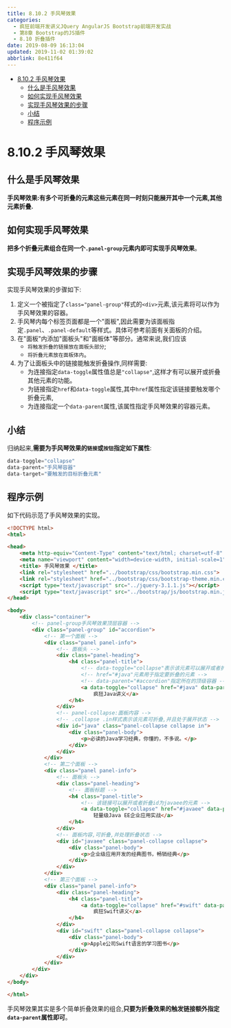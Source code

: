```yaml
---
title: 8.10.2 手风琴效果
categories: 
  - 疯狂前端开发讲义JQuery AngularJS Bootstrap前端开发实战
  - 第8章 Bootstrap的JS插件
  - 8.10 折叠插件
date: 2019-08-09 16:13:04
updated: 2019-11-02 01:39:02
abbrlink: 8e411f64
---
```

- [8.10.2 手风琴效果](/ReadingNotes/8e411f64/#8-10-2-手风琴效果)
    - [什么是手风琴效果](/ReadingNotes/8e411f64/#什么是手风琴效果)
    - [如何实现手风琴效果](/ReadingNotes/8e411f64/#如何实现手风琴效果)
    - [实现手风琴效果的步骤](/ReadingNotes/8e411f64/#实现手风琴效果的步骤)
    - [小结](/ReadingNotes/8e411f64/#小结)
    - [程序示例](/ReadingNotes/8e411f64/#程序示例)

<!--more-->
<script src="https://cdn.bootcss.com/jquery/3.4.0/jquery.slim.min.js"></script>
<script>$(document).ready(function () {$(".post-body > ul:nth-child(1)").hide();});</script>

<!--end-->
<!--SSTStart-->
# 8.10.2 手风琴效果 #
## 什么是手风琴效果 ##
**手风琴效果:有多个可折叠的元素这些元素在同一时刻只能展开其中一个元素,其他元素折叠.**
## 如何实现手风琴效果 ##
**把多个折叠元素组合在同一个`.panel-group`元素内即可实现手风琴效果**。
## 实现手风琴效果的步骤 ##
实现手风琴效果的步骤如下:
1. 定义一个被指定了`class="panel-group"`样式的`<div>`元素,该元素将可以作为手风琴效果的容器。
2. 手风琴内每个标签页面都是一个"面板",因此需要为该面板指定`.panel`、`.panel-default`等样式。具体可参考前面有关面板的介绍。
3. 在"面板"内添加"面板头"和"面板体"等部分。通常来说,我们应该
    - `将触发折叠的链接放在面板头部分`;
    - `将折叠元素放在面板体内`。
4. 为了让面板头中的链接能触发折叠操作,同样需要:
    - 为连接指定`data-toggle`属性值总是`"collapse"`,这样才有可以展开或折叠其他元素的功能。
    - 为链接指定`href`和`data-toggle`属性,其中`href`属性指定该链接要触发哪个折叠元素,
    - 为连接指定一个`data-parent`属性,该属性指定手风琴效果的容器元素。

## 小结 ##
归纳起来,**需要为手风琴效果的`链接`或`按钮`指定如下属性**:
```javascript
data-toggle="collapse"
data-parent="手风琴容器"
data-target="要触发的目标折叠元素"
```
## 程序示例 ##
如下代码示范了手风琴效果的实现。
```html
<!DOCTYPE html>
<html>

<head>
	<meta http-equiv="Content-Type" content="text/html; charset=utf-8" />
	<meta name="viewport" content="width=device-width, initial-scale=1">
	<title> 手风琴效果 </title>
	<link rel="stylesheet" href="../bootstrap/css/bootstrap.min.css">
	<link rel="stylesheet" href="../bootstrap/css/bootstrap-theme.min.css">
	<script type="text/javascript" src="../jquery-3.1.1.js"></script>
	<script type="text/javascript" src="../bootstrap/js/bootstrap.min.js"></script>
</head>

<body>
	<div class="container">
		<!-- panel-group手风琴效果顶层容器 -->
		<div class="panel-group" id="accordion">
			<!-- 第一个面板 -->
			<div class="panel panel-info">
				<!-- 面板头 -->
				<div class="panel-heading">
					<h4 class="panel-title">
						<!-- data-toggle="collapse"表示该元素可以展开或者折叠元素 -->
						<!-- href="#java"元素用于指定要折叠的元素 -->
						<!-- data-parent="#accordion"指定所在的顶级容器 -->
						<a data-toggle="collapse" href="#java" data-parent="#accordion">
							疯狂Java讲义</a>
					</h4>
				</div>
				<!-- panel-collapse:面板内容 -->
				<!-- .collapse .in样式表示该元素可折叠,并且处于展开状态 -->
				<div id="java" class="panel-collapse collapse in">
					<div class="panel-body">
						<p>必读的Java学习经典，你懂的，不多说。</p>
					</div>
				</div>
			</div>
			<!-- 第二个面板 -->
			<div class="panel panel-info">
				<!-- 面板头 -->
				<div class="panel-heading">
					<!-- 面板标题 -->
					<h4 class="panel-title">
						<!-- 该链接可以展开或者折叠id为javaee的元素 -->
						<a data-toggle="collapse" href="#javaee" data-parent="#accordion">
							轻量级Java EE企业应用实战</a>
					</h4>
				</div>
				<!-- 面板内容,可折叠,并处理折叠状态 -->
				<div id="javaee" class="panel-collapse collapse">
					<div class="panel-body">
						<p>企业级应用开发的经典图书，畅销经典</p>
					</div>
				</div>
			</div>
			<!-- 第三个面板 -->
			<div class="panel panel-info">
				<div class="panel-heading">
					<h4 class="panel-title">
						<a data-toggle="collapse" href="#swift" data-parent="#accordion">
							疯狂Swift讲义</a>
					</h4>
				</div>
				<div id="swift" class="panel-collapse collapse">
					<div class="panel-body">
						<p>Apple公司Swift语言的学习图书</p>
					</div>
				</div>
			</div>
		</div>
	</div>
</body>

</html>
```
手风琴效果其实是多个简单折叠效果的组合,**只要为折叠效果的触发链接额外指定`data-parent`属性即可**。
<!--SSTStop-->

